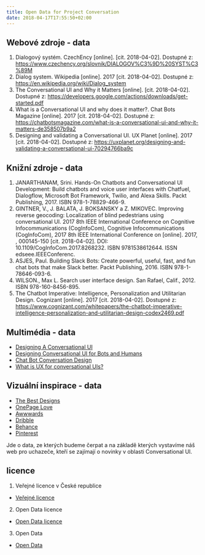 ```yaml
---
title: Open Data for Project Conversation
date: 2018-04-17T17:55:50+02:00	
---
```


## Webové zdroje - data

1. Dialogový systém. CzechEncy [online]. [cit. 2018-04-02]. Dostupné z: https://www.czechency.org/slovnik/DIALOGOV%C3%9D%20SYST%C3%89M
2. Dialog system. Wikipedia [online]. 2017 [cit. 2018-04-02]. Dostupné z: https://en.wikipedia.org/wiki/Dialog_system
3. The Conversational UI and Why it Matters [online]. [cit. 2018-04-02]. Dostupné z: https://developers.google.com/actions/downloads/get-started.pdf
4. What is a Conversational UI and why does it matter?. Chat Bots Magazine [online]. 2017 [cit. 2018-04-02]. Dostupné z: https://chatbotsmagazine.com/what-is-a-conversational-ui-and-why-it-matters-de358507b9a2
5. Designing and validating a Conversational UI. UX Planet [online]. 2017 [cit. 2018-04-02]. Dostupné z: https://uxplanet.org/designing-and-validating-a-conversational-ui-70294766ba9c


## Knižní zdroje - data

1. JANARTHANAM, Srini. Hands-On Chatbots and Conversational UI Development: Build chatbots and voice user interfaces with Chatfuel, Dialogflow, Microsoft Bot Framework, Twilio, and Alexa Skills. Packt Publishing, 2017. ISBN 978-1-78829-466-9.
2. GINTNER, V., J. BALATA, J. BOKSANSKY a Z. MIKOVEC. Improving reverse geocoding: Localization of blind pedestrians using conversational UI. 2017 8th IEEE International Conference on Cognitive Infocommunications (CogInfoCom), Cognitive Infocommunications (CogInfoCom), 2017 8th IEEE International Conference on [online]. 2017, , 000145-150 [cit. 2018-04-02]. DOI: 10.1109/CogInfoCom.2017.8268232. ISBN 9781538612644. ISSN edseee.IEEEConferenc.
3. ASJES, Paul. Building Slack Bots: Create powerful, useful, fast, and fun chat bots that make Slack better. Packt Publishing, 2016. ISBN 978-1-78646-093-6.
4. WILSON., Max L. Search user interface design. San Rafael, Calif., 2012. ISBN 978-160-8456-895.
5. The Chatbot Imperative: Intelligence, Personalization and Utilitarian Design. Cognizant [online]. 2017 [cit. 2018-04-02]. Dostupné z: https://www.cognizant.com/whitepapers/the-chatbot-imperative-intelligence-personalization-and-utilitarian-design-codex2469.pdf

## Multimédia - data

- [Designing A Conversational UI](https://www.youtube.com/watch?v=sikBUIoFTMM)
- [Designing Conversational UI for Bots and Humans](https://www.youtube.com/watch?v=L1BKI3nTyMA)
- [Chat Bot Conversation Design](https://youtu.be/AW2HWm-KWrI)
- [What is UX for conversational UIs?](https://youtu.be/Fp6kImT_36U)

## Vizuální inspirace - data

- [The Best Designs](https://www.thebestdesigns.com/)
- [OnePage Love](http://onepagelove.com)
- [Awwwards](http://www.awwwards.com)
- [Dribble](https://dribbble.com/)
- [Behance](https://behance.net)
- [Pinterest](https://pinterest.com)

Jde o data, ze kterých budeme čerpat a na základě kterých vystavíme náš web pro uchazeče, kteří se zajímají o novinky v oblasti Conversational UI.

## licence
1. Veřejné licence v České republice
- [Veřejné licence](https://is.muni.cz/www/102870/Prirucka.pdf)
2. Open Data licence
- [Open Data licence](https://www.europeandataportal.eu/en/resources/training-companion/open-data-licensing)
3. Open Data
- [Open Data](https://creativecommons.org/about/program-areas/open-data/)
